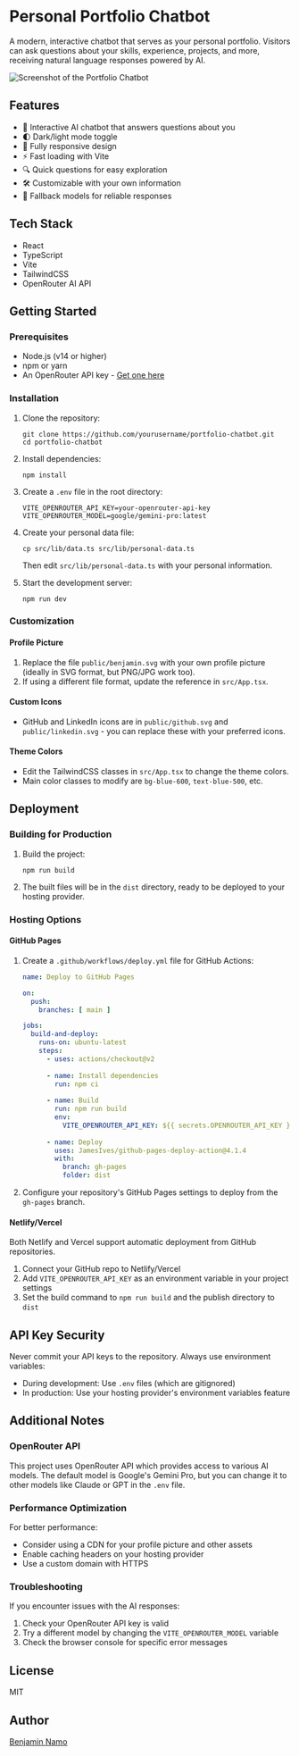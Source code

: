 # Personal Portfolio Chatbot

A modern, interactive chatbot that serves as your personal portfolio. Visitors can ask questions about your skills, experience, projects, and more, receiving natural language responses powered by AI.

![Screenshot of the Portfolio Chatbot](screenshot.png)

## Features

- 🤖 Interactive AI chatbot that answers questions about you
- 🌓 Dark/light mode toggle
- 📱 Fully responsive design
- ⚡ Fast loading with Vite
- 🔍 Quick questions for easy exploration
- 🛠️ Customizable with your own information
- 🔄 Fallback models for reliable responses

## Tech Stack

- React
- TypeScript
- Vite
- TailwindCSS
- OpenRouter AI API

## Getting Started

### Prerequisites

- Node.js (v14 or higher)
- npm or yarn
- An OpenRouter API key - [Get one here](https://openrouter.ai/keys)

### Installation

1. Clone the repository:
   ```
   git clone https://github.com/yourusername/portfolio-chatbot.git
   cd portfolio-chatbot
   ```

2. Install dependencies:
   ```
   npm install
   ```

3. Create a `.env` file in the root directory:
   ```
   VITE_OPENROUTER_API_KEY=your-openrouter-api-key
   VITE_OPENROUTER_MODEL=google/gemini-pro:latest
   ```

4. Create your personal data file:
   ```
   cp src/lib/data.ts src/lib/personal-data.ts
   ```
   Then edit `src/lib/personal-data.ts` with your personal information.

5. Start the development server:
   ```
   npm run dev
   ```

### Customization

#### Profile Picture

1. Replace the file `public/benjamin.svg` with your own profile picture (ideally in SVG format, but PNG/JPG work too).
2. If using a different file format, update the reference in `src/App.tsx`.

#### Custom Icons

- GitHub and LinkedIn icons are in `public/github.svg` and `public/linkedin.svg` - you can replace these with your preferred icons.

#### Theme Colors

- Edit the TailwindCSS classes in `src/App.tsx` to change the theme colors.
- Main color classes to modify are `bg-blue-600`, `text-blue-500`, etc.

## Deployment

### Building for Production

1. Build the project:
   ```
   npm run build
   ```

2. The built files will be in the `dist` directory, ready to be deployed to your hosting provider.

### Hosting Options

#### GitHub Pages

1. Create a `.github/workflows/deploy.yml` file for GitHub Actions:
   ```yaml
   name: Deploy to GitHub Pages

   on:
     push:
       branches: [ main ]

   jobs:
     build-and-deploy:
       runs-on: ubuntu-latest
       steps:
         - uses: actions/checkout@v2
         
         - name: Install dependencies
           run: npm ci
           
         - name: Build
           run: npm run build
           env:
             VITE_OPENROUTER_API_KEY: ${{ secrets.OPENROUTER_API_KEY }}
             
         - name: Deploy
           uses: JamesIves/github-pages-deploy-action@4.1.4
           with:
             branch: gh-pages
             folder: dist
   ```

2. Configure your repository's GitHub Pages settings to deploy from the `gh-pages` branch.

#### Netlify/Vercel

Both Netlify and Vercel support automatic deployment from GitHub repositories.

1. Connect your GitHub repo to Netlify/Vercel
2. Add `VITE_OPENROUTER_API_KEY` as an environment variable in your project settings
3. Set the build command to `npm run build` and the publish directory to `dist`

## API Key Security

Never commit your API keys to the repository. Always use environment variables:

- During development: Use `.env` files (which are gitignored)
- In production: Use your hosting provider's environment variables feature

## Additional Notes

### OpenRouter API

This project uses OpenRouter API which provides access to various AI models. The default model is Google's Gemini Pro, but you can change it to other models like Claude or GPT in the `.env` file.

### Performance Optimization

For better performance:
- Consider using a CDN for your profile picture and other assets
- Enable caching headers on your hosting provider
- Use a custom domain with HTTPS

### Troubleshooting

If you encounter issues with the AI responses:
1. Check your OpenRouter API key is valid
2. Try a different model by changing the `VITE_OPENROUTER_MODEL` variable
3. Check the browser console for specific error messages

## License

MIT

## Author

[Benjamin Namo](https://bennamo.com) 
